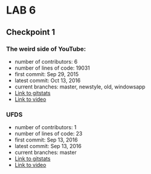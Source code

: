 # LAB 6

## Checkpoint 1    
### The weird side of YouTube:
* number of contributors: 6
* number of lines of code: 19031
* first commit: Sep 29, 2015
* latest commit: Oct 13, 2016
* current branches: master, newstyle, old, windowsapp
* [Link to gitstats](res/WeirdSideofYouTube/out)
* [Link to video](https://youtu.be/yPgZAKK31oA)

### UFDS
* number of contributors: 1
* number of lines of code: 23
* first commit: Sep 13, 2016
* latest commit: Sep 13, 2016
* current branches: master
* [Link to gitstats](res/UFDS/out)
* [Link to video](https://youtu.be/D7-FH1OVQpU)

